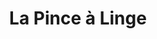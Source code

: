 ---
title: "La Pince à Linge"
url: /saint-georges-les-baillargeaux/la-pince-a-linge/
shop: blanchisserie
---